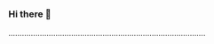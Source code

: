 ### Hi there 👋

........................................................................................